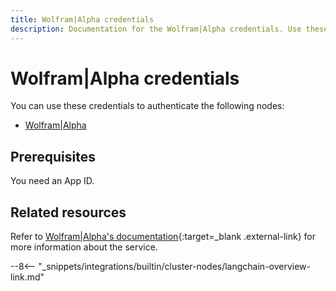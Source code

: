 ```yaml
---
title: Wolfram|Alpha credentials
description: Documentation for the Wolfram|Alpha credentials. Use these credentials to authenticate Wolfram|Alpha in n8n, a workflow automation platform.
---
```


# Wolfram|Alpha credentials

You can use these credentials to authenticate the following nodes:

* [Wolfram|Alpha](/integrations/builtin/cluster-nodes/sub-nodes/n8n-nodes-langchain.toolwolframalpha/)

## Prerequisites

You need an App ID.

## Related resources

Refer to [Wolfram|Alpha's documentation](https://products.wolframalpha.com/api){:target=_blank .external-link} for more information about the service.

--8<-- "_snippets/integrations/builtin/cluster-nodes/langchain-overview-link.md"

